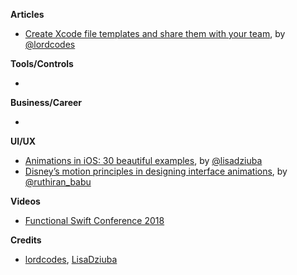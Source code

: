 
**Articles**

* [Create Xcode file templates and share them with your team](https://www.lordcodes.com/posts/create-xcode-file-templates), by [@lordcodes](https://twitter.com/lordcodes)

**Tools/Controls**

* 

**Business/Career**

* 

**UI/UX**

* [Animations in iOS: 30 beautiful examples](https://medium.com/flawless-app-stories/animations-in-ios-30-beautiful-examples-80cb2663c559), by [@lisadziuba](https://twitter.com/LisaDziuba)
* [Disney’s motion principles in designing interface animations](https://uxplanet.org/disneys-motion-principles-in-designing-interface-animations-9ac7707a2b43), by [@ruthiran_babu](https://twitter.com/ruthiran_babu)

**Videos**

* [Functional Swift Conference 2018](http://2018.funswiftconf.com/)

**Credits**

* [lordcodes](https://github.com/lordcodes), [LisaDziuba](https://github.com/lisadziuba)
